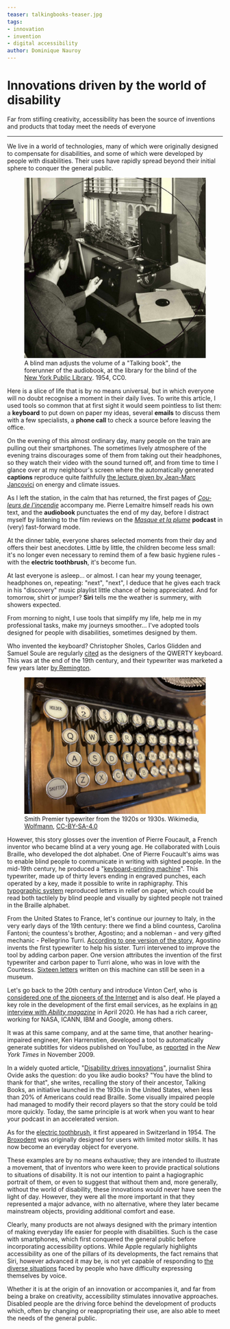 ```yaml
---
teaser: talkingbooks-teaser.jpg
tags:
- innovation
- invention
- digital accessibility
author: Dominique Nauroy
---
```

<hgroup>
	<h1>Innovations driven by the world of disability</h1>
	<p>Far from stifling creativity, accessibility has been the source of inventions and products that today meet the needs of everyone</p>
</hgroup>
<hr>
<div class="intro">
    <p>We live in a world of technologies, many of which were originally designed to compensate for disabilities, and some of which were developed by people with disabilities. Their uses have rapidly spread beyond their initial sphere to conquer the general public.</p>
</div>
<figure role="group" aria-label="A blind man adjusts the volume of a Talking Book, the forerunner of the audiobook, at the library for the blind of the New York Public Library. 1954, CC0." class="pic">
    <img src="../../fr/news/img/talkingbooks.jpg" alt="Un homme assis devant un bureau utilise un dispositif ressemblant à un volumineux tourne-disque portatif">
    <figcaption>A blind man adjusts the volume of a <span lang="en">"Talking book"</span>, the forerunner of the audiobook,  at the library for the blind of the <a lang="en" href="https://digitalcollections.nypl.org/items/510d47df-e34d-a3d9-e040-e00a18064a99">New York Public Library</a>. 1954, CC0.</figcaption>
</figure>
<p>Here is a slice of life that is by no means universal, but in which everyone will no doubt recognise a moment in their daily lives. To write this article, I used tools so common that at first sight it would seem pointless to list them: a <strong>keyboard</strong> to put down on paper my ideas, several <strong>emails</strong> to discuss them with a few specialists, a <strong>phone call</strong> to check a source before leaving the office.</p>
<p>On the evening of this almost ordinary day, many people on the train are pulling out their smartphones. The sometimes lively atmosphere of the evening trains discourages some of them from taking out their headphones, so they watch their video with the sound turned off, and from time to time I glance over at my neighbour's screen where the automatically generated <strong>captions</strong> reproduce quite faithfully <a href="https://www.youtube.com/watch?v=FMGb4Wb0gO0">the lecture given by Jean-Marc Jancovici</a> on energy and climate issues.</p>
<p>As I left the station, in the calm that has returned, the first pages of <cite><a lang="fr" href="https://www.audible.fr/pd/Couleurs-de-lincendie-Livre-Audio/B078GR1M1M">Couleurs de l'incendie</a></cite> accompany me. Pierre Lemaitre himself reads his own text, and the <strong>audiobook</strong> punctuates the end of my day, before I distract myself by listening to the film reviews on the <cite><a lang="fr" href="https://www.radiofrance.fr/franceinter/podcasts/le-masque-et-la-plume">Masque et la plume</a></cite> <strong>podcast</strong> in (very) fast-forward mode.</p>
<p>At the dinner table, everyone shares selected moments from their day and offers their best anecdotes. Little by little, the children become less small: it's no longer even necessary to remind them of a few basic hygiene rules - with the <strong>electric toothbrush</strong>, it's become fun.</p>
<p>At last everyone is asleep... or almost. I can hear my young teenager, headphones on, repeating: "next", "next", I deduce that he gives each track in his "discovery" music playlist little chance of being appreciated. And for tomorrow, shirt or jumper? <strong>Siri</strong> tells me the weather is summery, with showers expected.</p>
<p>From morning to night, I use tools that simplify my life, help me in my professional tasks, make my journeys smoother... I've adopted tools designed for people with disabilities, sometimes designed by them.</p>
<p>Who invented the keyboard? Christopher Sholes, Carlos Glidden and Samuel Soule are regularly <a href="https://history-computer.com/modern-computer-keyboard/">cited</a> as the designers of the QWERTY keyboard. This was at the end of the 19th century, and their typewriter was marketed a few years later <a href="https://en.wikipedia.org/wiki/Sholes_and_Glidden_typewriter">by Remington</a>.</p>
<figure role="group" aria-label="Machine à écrire Smith Premier des années 1920 ou 1930. Wikimedia, Wolfmann, CC-BY-SA-4.0" class="pic">
    <img src="../../fr/news/img/vintage-typewriter.jpg" alt="Clavier QWERTY d'une ancienne machine à écrire, aux touches rondes, présentant chaque caractère en noir sur fond blanc">
    <figcaption>Smith Premier typewriter from the 1920s or 1930s. Wikimedia, <a href="https://commons.wikimedia.org/wiki/File:SMITH_PREMIER_vintage_typewriter_1920-30s_wide_carriage_dusty_worn_without_ribbon_Danish_Norwegian_keys_Gammel_skrivemaskin_levert_av_J%C3%B8rgen_S._Lien_Kontormaskiner_Bergen_%28Odda_skole_2022%29_IMG_1014.jpg">Wolfmann</a>, <a href="https://commons.wikimedia.org/wiki/Category:CC-BY-SA-4.0">CC-BY-SA-4.0</a></figcaption>
</figure>
<p>However, this story glosses over the invention of Pierre Foucault, a French inventor who became blind at a very young age. He collaborated with Louis Braille, who developed the dot alphabet. One of Pierre Foucault's aims was to enable blind people to communicate in writing with sighted people. In the mid-19th century, he produced a "<a href="http://fondationdutoucher.org/histoire-du-clavier-alphanumerique-une-ergonomie-a-laveugle/">keyboard-printing machine</a>". This typewriter, made up of thirty levers ending in engraved punches, each operated by a key, made it possible to write in raphigraphy. This <a href="https://gallica.bnf.fr/blog/12102020/histoire-de-la-machine-ecrire">typographic system</a> reproduced letters in relief on paper, which could be read both tactilely by blind people and visually by sighted people not trained in the Braille alphabet.</p>
<p>From the United States to France, let's continue our journey to Italy, in the very early days of the 19th century: there we find a blind countess, Carolina Fantoni; the countess's brother, Agostino; and a nobleman - and very gifted mechanic - Pellegrino Turri. <a href="https://blog.lib.uiowa.edu/eng/new-exhibit-on-the-history-of-the-typewriter/">According to one version of the story</a>, Agostino invents the first typewriter to help his sister. Turri intervened to improve the tool by adding carbon paper. One version attributes the invention of the first typewriter and carbon paper to Turri alone, who was in love with the Countess. <a href="http://www.computer-timeline.com/timeline/henry-mill/">Sixteen letters</a> written on this machine can still be seen in a museum.</p>
<p>Let's go back to the 20th century and introduce Vinton Cerf, who is <a href="https://www.internethalloffame.org/vint-cerf/">considered one of the pioneers of the Internet</a> and is also deaf. He played a key role in the development of the first email services, as he explains in <a href="https://abilitymagazine.com/vint-cerf-co-creator-of-the-internet-and-email/">an interview with <i lang="en">Ability magazine</i></a> in April 2020. He has had a rich career, working for NASA, ICANN, IBM and Google, among others.</p>
<p>It was at this same company, and at the same time, that another hearing-impaired engineer, Ken Harrenstien, developed a tool to automatically generate subtitles for videos published on YouTube, as <a href="https://www.nytimes.com/2009/11/20/technology/internet/20google.html">reported</a> in the <i lang="en">New York Times</i> in November 2009.</p>
<p>In a widely quoted article, "<a lang="en" href="https://www.nytimes.com/2021/10/14/technology/audiobooks-innovation.html">Disability drives innovations</a>", journalist Shira Ovide asks the question: do you like audio books? "You have the blind to thank for that", she writes, recalling the story of their ancestor, Talking Books, an initiative launched in the 1930s in the United States, when less than 20% of Americans could read Braille. Some visually impaired people had managed to modify their record players so that the story could be told more quickly. Today, the same principle is at work when you want to hear your podcast in an accelerated version.</p>
<p>As for the <a href="https://science.howstuffworks.com/innovation/everyday-innovations/items-invented-people-with-disabilities.htm">electric toothbrush</a>, it first appeared in Switzerland in 1954. The <a href="https://homeaccess.nationalramp.com/news/5-pieces-of-adaptive-technology-with-widespread-appeal/">Broxodent</a> was originally designed for users with limited motor skills. It has now become an everyday object for everyone.</p>
<p>These examples are by no means exhaustive; they are intended to illustrate a movement, that of inventors who were keen to provide practical solutions to situations of disability. It is not our intention to paint a hagiographic portrait of them, or even to suggest that without them and, more generally, without the world of disability, these innovations would never have seen the light of day. However, they were all the more important in that they represented a major advance, with no alternative, where they later became mainstream objects, providing additional comfort and ease.</p>
<p>Clearly, many products are not always designed with the primary intention of making everyday life easier for people with disabilities. Such is the case with smartphones, which first conquered the general public before incorporating accessibility options. While Apple regularly highlights accessibility as one of the pillars of its developments, the fact remains that Siri, however advanced it may be, is not yet capable of responding to <a href="https://www.boia.org/blog/apples-siri-changed-accessibility-but-no-voice-assistant-is-perfect">the diverse situations</a> faced by people who have difficulty expressing themselves by voice. </p>
<p>Whether it is at the origin of an innovation or accompanies it, and far from being a brake on creativity, accessibility stimulates innovative approaches. Disabled people are the driving force behind the development of products which, often by changing or reappropriating their use, are also able to meet the needs of the general public.</p>